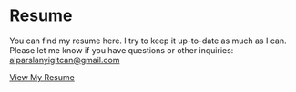 # Resume
You can find my resume here. I try to keep it up-to-date as much as I can. Please let me know if you have questions or other inquiries:
alparslanyigitcan@gmail.com

 <a href="https://github.com/ya332/resume/blob/master/Yigit_Can_Alparslan_V2-EDITED.pdf" target="_blank">View My Resume</a></p>
    
